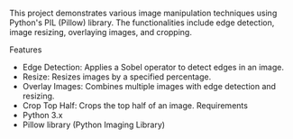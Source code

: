 This project demonstrates various image manipulation techniques using Python's PIL (Pillow) library. The functionalities include edge detection, image resizing, overlaying images, and cropping.

Features
- Edge Detection: Applies a Sobel operator to detect edges in an image.
- Resize: Resizes images by a specified percentage.
- Overlay Images: Combines multiple images with edge detection and resizing.
- Crop Top Half: Crops the top half of an image.
Requirements
- Python 3.x
- Pillow library (Python Imaging Library)
